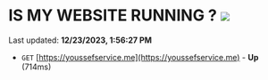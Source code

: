 # IS MY WEBSITE RUNNING ? [![](https://img.shields.io/static/v1?label=Sponsor&message=%E2%9D%A4&logo=GitHub&color=%23fe8e86)](https://github.com/sponsors/<username>)

Last updated: **12/23/2023, 1:56:27 PM**

- `GET` [https://youssefservice.me](https://youssefservice.me) - **Up** (714ms)
